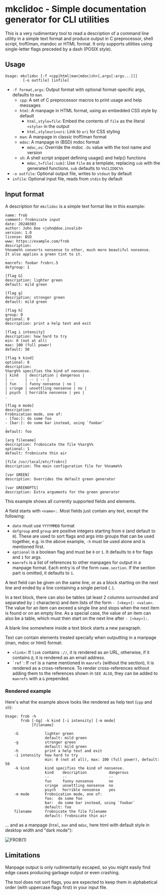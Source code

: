 # mkclidoc - Simple documentation generator for CLI utilities

This is a very rudimentary tool to read a description of a command line
utility in a simple text format and produce output in C preprocessor, shell
script, troff/man, mandoc or HTML format. It only supports utilities using
single-letter flags preceded by a dash (POSIX style).

## Usage

    Usage: mkclidoc [-f <cpp|html|man|mdoc|sh>[,args[:args...]]]
            [-o outfile] [infile]

* `-f format,args`: Output format with optional format-specific args,
  defaults to `man`.
  - `cpp`: A set of C preprocessor macros to print usage and help messages
  - `html`: A manpage in HTML format, using an embedded CSS style by default
    * `html,style=file`: Embed the contents of `file` as the literal `<style>`
      in the output
    * `html,styleuri=uri`: Link to `uri` for CSS styling
  - `man`: A manpage in classic troff/man format
  - `mdoc`: A manpage in (BSD) mdoc format
    * `mdoc,os`: Override the mdoc `.Os` value with the tool name and version
  - `sh`: A shell script snippet defining usage() and help() functions
    * `mdoc,t=file[:sub]`: Use `file` as a template, replacing `sub` with the
      generated functions. `sub` defaults to `%%CLIDOC%%`
* `-o outfile`: Optional output file, writes to `stdout` by default
* `infile`: Optional input file, reads from `stdin` by default

## Input format

A description for `mkclidoc` is a simple text format like in this example:

    name: frob
    comment: frobnicate input
    date: 20240303
    author: John Doe <john@doe.invalid>
    version: 1.0
    license: BSD
    www: https://example.com/frob
    description:
    %%name%% converts nonsense to other, much more beautiful nonsense.
    It also applies a green tint to it.
    .
    manrefs: foobar frobrc.5
    defgroup: 1

    [flag G]
    description: lighter green
    default: mild green

    [flag g]
    description: stronger green
    default: mild green

    [flag h]
    group: 0
    optional: 0
    description: print a help text and exit

    [flag i intensity]
    description: how hard to try
    min: 0 (not at all)
    max: 100 (full power)
    default: 50

    [flag k kind]
    optional: 0
    description:
    %%arg%% specifies the kind of nonsense.
    | kind   | description | dangerous |
    | --     | -- | -- |
    | fun    | funny nonsense | no |
    | cringe | unsettling nonsense | no |
    | psych  | horrible nonsense | yes |
    .

    [flag m mode]
    description:
    Frobnication mode, one of:
    - [foo:]: do some foo
    - [bar:]: do some bar instead, using `foobar`
    .
    default: foo

    [arg filename]
    description: frobnicate the file %%arg%%
    optional: 1
    default: frobnicate thin air

    [file /usr/local/etc/frobrc]
    description: The main configuration file for %%name%%

    [var GREEN]
    description: Overrides the default green generator

    [var GREENOPTS]
    description: Extra arguments for the green generator

This example shows all currently supported fields and elements.

A field starts with `<name>:`. Most fields just contain any text, except the
following:

* `date` must use `YYYYMMDD` format
* `defgroup` and `group` are positive integers starting from `0` (and default
  to `0`). These are used to sort flags and args into groups that can be used
  together, e.g. in the above example, `-h` must be used alone and is
  mentioned first.
* `optional` is a boolean flag and must be `0` or `1`. It defaults to `0` for
  flags and `1` for args.
* `manrefs` is a list of references to other manpages for output in a manpage
  format. Each entry is of the form `name.section`. If the section part is
  omitted, it defaults to `1`.

A text field can be given on the same line, or as a block starting on the next
line and ended by a line containing a single period (`.`).

In a text block, there can also be tables (at least 2 columns surrounded and
separated by `|` characters) and item lists of the form `- [<key>]: <value>`.
The value for an item can exceed a single line and stops when the next item is
found or on an empty line. As a special case, the value of an item can also be
a table, which must then start on the next line after `- [<key>]:`.

A blank line somewhere inside a text block starts a new paragraph.

Text can contain elements treated specially when outputting in a manpage (man,
mdoc or html) format:

* `<link>`: If `link` contains `://`, it is rendered as an URL, otherwise, if
  it contains `@`, it is rendered as an email address.
* `` `ref` ``: If `ref` is a name mentioned in `manrefs` (without the section),
  it is rendered as a cross-reference. To render cross-references without
  adding them to the references shown in `SEE ALSO`, they can be added to
  `manrefs` with a `&` prepended.

### Rendered example
Here's what the example above looks like rendered as help text (`cpp` and
`sh`):

    Usage: frob -h
           frob [-Gg] -k kind [-i intensity] [-m mode]
                [filename]

        -G            lighter green
                      default: mild green
        -g            stronger green
                      default: mild green
        -h            print a help text and exit
        -i intensity  how hard to try
                      min: 0 (not at all), max: 100 (full power), default: 50
        -k kind       kind specifies the kind of nonsense.
                      kind    description          dangerous
                      --      --                   --
                      fun     funny nonsense       no
                      cringe  unsettling nonsense  no
                      psych   horrible nonsense    yes
        -m mode       Frobnication mode, one of:
                      foo:  do some foo
                      bar:  do some bar instead, using `foobar`
                      default: foo
        filename      frobnicate the file filename
                      default: frobnicate thin air

... and as a manpage (`html`, `man` and `mdoc`, here html with default style
in desktop width and "dark mode"):

![FROB(1)](.github/assets/example.svg?raw=true)

## Limitations

Manpage output is only rudimentarily escaped, so you might easily find edge
cases producing garbage output or even crashing.

The tool does not sort flags, you are expected to keep them in alphabetical
order (with uppercase flags first) in your input file.

